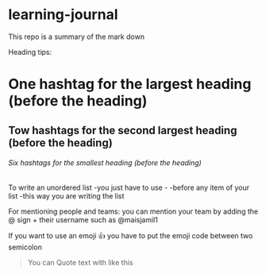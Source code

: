 # learning-journal
This repo is a summary of the mark down

Heading tips:
# One hashtag for the largest heading (before the heading)
## Tow hashtags for the second largest heading (before the heading)
###### Six hashtags for the smallest heading (before the heading)

To write an unordered list
-you just have to use - 
-before any item of your list 
-this way you are writing the list 

For mentioning people and teams:
you can mention your team by adding the @ sign + their username such as
@maisjamil1


If you want to use an emoji :+1: 
you have to put the emoji code between two semicolon 


>You can Quote  text with like this
